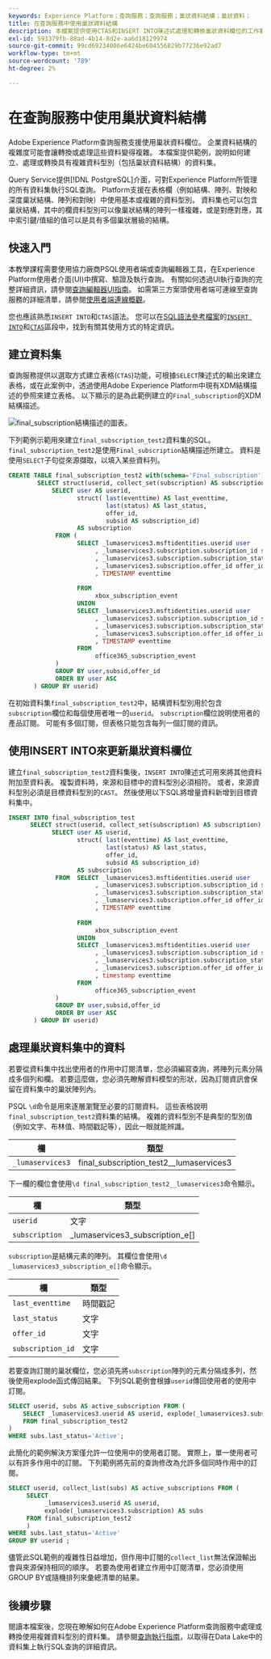 ```yaml
---
keywords: Experience Platform；查詢服務；查詢服務；巢狀資料結構；巢狀資料；
title: 在查詢服務中使用巢狀資料結構
description: 本檔案提供使用CTAS和INSERT INTO陳述式處理和轉換巢狀資料欄位的工作範例。
exl-id: 593379fb-88ad-4b14-8d2e-aa6d18129974
source-git-commit: 99cd69234006e6424be604556829b77236e92ad7
workflow-type: tm+mt
source-wordcount: '789'
ht-degree: 2%

---
```


# 在查詢服務中使用巢狀資料結構

Adobe Experience Platform查詢服務支援使用巢狀資料欄位。 企業資料結構的複雜度可能會讓轉換或處理這些資料變得複雜。 本檔案提供範例，說明如何建立、處理或轉換具有複雜資料型別（包括巢狀資料結構）的資料集。

Query Service提供[!DNL PostgreSQL]介面，可對Experience Platform所管理的所有資料集執行SQL查詢。 Platform支援在表格欄（例如結構、陣列、對映和深度巢狀結構、陣列和對映）中使用基本或複雜的資料型別。 資料集也可以包含巢狀結構，其中的欄資料型別可以像巢狀結構的陣列一樣複雜，或是對應對應，其中索引鍵/值組的值可以是具有多個巢狀層級的結構。

## 快速入門

本教學課程需要使用協力廠商PSQL使用者端或查詢編輯器工具，在Experience Platform使用者介面(UI)中撰寫、驗證及執行查詢。 有關如何透過UI執行查詢的完整詳細資訊，請參閱[查詢編輯器UI指南](../ui/user-guide.md)。 如需第三方案頭使用者端可連線至查詢服務的詳細清單，請參閱[使用者端連線概觀](../clients/overview.md)。

您也應該熟悉`INSERT INTO`和`CTAS`語法。 您可以在[SQL語法參考檔案](../sql/syntax.md)的[`INSERT INTO`](../sql/syntax.md#insert-into)和[`CTAS`](../sql/syntax.md#create-table-as-select)區段中，找到有關其使用方式的特定資訊。

## 建立資料集

查詢服務提供以選取方式建立表格(`CTAS`)功能，可根據`SELECT`陳述式的輸出來建立表格，或在此案例中，透過使用Adobe Experience Platform中現有XDM結構描述的參照來建立表格。 以下顯示的是為此範例建立的`Final_subscription`的XDM結構描述。

![final_subscription結構描述的圖表。](../images/best-practices/final-subscription-schema.png)

下列範例示範用來建立`final_subscription_test2`資料集的SQL。 `final_subscription_test2`是使用`Final_subscription`結構描述所建立。 資料是使用`SELECT`子句從來源擷取，以填入某些資料列。

```sql
CREATE TABLE final_subscription_test2 with(schema='Final_subscription') AS (
        SELECT struct(userid, collect_set(subscription) AS subscription) AS _lumaservices3 FROM(
            SELECT user AS userid,
                   struct( last(eventtime) AS last_eventtime,
                           last(status) AS last_status,
                           offer_id, 
                           subsid AS subscription_id)
                   AS subscription
             FROM (
                   SELECT _lumaservices3.msftidentities.userid user
                        , _lumaservices3.subscription.subscription_id subsid
                        , _lumaservices3.subscription.subscription_status status
                        , _lumaservices3.subscription.offer_id offer_id
                        , TIMESTAMP eventtime
 
                   FROM
                        xbox_subscription_event
                   UNION   
                   SELECT _lumaservices3.msftidentities.userid user
                        , _lumaservices3.subscription.subscription_id subsid
                        , _lumaservices3.subscription.subscription_status status
                        , _lumaservices3.subscription.offer_id offer_id
                        , TIMESTAMP eventtime
                   FROM
                        office365_subscription_event
             ) 
             GROUP BY user,subsid,offer_id
             ORDER BY user ASC
       ) GROUP BY userid)
```

在初始資料集`final_subscription_test2`中，結構資料型別用於包含`subscription`欄位和每個使用者唯一的`userid`。 `subscription`欄位說明使用者的產品訂閱。 可能有多個訂閱，但表格只能包含每列一個訂閱的資訊。

## 使用INSERT INTO來更新巢狀資料欄位

建立`final_subscription_test2`資料集後，`INSERT INTO`陳述式可用來將其他資料附加至資料表。 複製資料時，來源和目標中的資料型別必須相符。 或者，來源資料型別必須是目標資料型別的`CAST`。 然後使用以下SQL將增量資料新增到目標資料集中。

```sql
INSERT INTO final_subscription_test
      SELECT struct(userid, collect_set(subscription) AS subscription) AS _lumaservices3 FROM(
            SELECT user AS userid,
                   struct( last(eventtime) AS last_eventtime,
                           last(status) AS last_status,
                           offer_id, 
                           subsid AS subscription_id)
                   AS subscription
             FROM  SELECT _lumaservices3.msftidentities.userid user
                        , _lumaservices3.subscription.subscription_id subsid
                        , _lumaservices3.subscription.subscription_status status
                        , _lumaservices3.subscription.offer_id offer_id
                        , TIMESTAMP eventtime
 
                   FROM
                        xbox_subscription_event
                   UNION   
                   SELECT _lumaservices3.msftidentities.userid user
                        , _lumaservices3.subscription.subscription_id subsid
                        , _lumaservices3.subscription.subscription_status status
                        , _lumaservices3.subscription.offer_id offer_id
                        , timestamp eventtime
                   FROM
                        office365_subscription_event
             ) 
             GROUP BY user,subsid,offer_id
             ORDER BY user ASC
       ) GROUP BY userid)
```

## 處理巢狀資料集中的資料

若要從資料集中找出使用者的作用中訂閱清單，您必須編寫查詢，將陣列元素分隔成多個列和欄。 若要這麼做，您必須先瞭解資料模型的形狀，因為訂閱資訊會保留在資料集中的巢狀陣列內。

PSQL `\d`命令是用來逐層瀏覽至必要的訂閱資料。 這些表格說明`final_subscription_test2`資料集的結構。 複雜的資料型別不是典型的型別值（例如文字、布林值、時間戳記等），因此一眼就能辨識。

| 欄 | 類型 |
|--------|-------|
| `_lumaservices3` | final_subscription_test2__lumaservices3 |

下一欄的欄位會使用`\d final_subscription_test2__lumaservices3`命令顯示。

| 欄 | 類型 |
|---------|-------|
| `userid` | 文字 |
| `subscription` | _lumaservices3_subscription_e[] |

`subscription`是結構元素的陣列。 其欄位會使用`\d _lumaservices3_subscription_e[]`命令顯示。

| 欄 | 類型 |
|---------|-------|
| `last_eventtime` | 時間戳記 |
| `last_status` | 文字 |
| `offer_id` | 文字 |
| `subscription_id` | 文字 |

若要查詢訂閱的巢狀欄位，您必須先將`subscription`陣列的元素分隔成多列，然後使用explode函式傳回結果。 下列SQL範例會根據`userid`傳回使用者的使用中訂閱。

```sql
SELECT userid, subs AS active_subscription FROM (
    SELECT _lumaservices3.userid AS userid, explode(_lumaservices3.subscription) AS subs 
    FROM final_subscription_test2
)
WHERE subs.last_status='Active';
```

此簡化的範例解決方案僅允許一位使用中的使用者訂閱。 實際上，單一使用者可以有許多作用中的訂閱。 下列範例將先前的查詢修改為允許多個同時作用中的訂閱。

```sql
SELECT userid, collect_list(subs) AS active_subscriptions FROM (
     SELECT
          _lumaservices3.userid AS userid,
          explode(_lumaservices3.subscription) AS subs
     FROM final_subscription_test2
     )
WHERE subs.last_status='Active' 
GROUP BY userid ;
```

儘管此SQL範例的複雜性日益增加，但作用中訂閱的`collect_list`無法保證輸出會與來源保持相同的順序。 若要為使用者建立作用中訂閱清單，您必須使用GROUP BY或隨機排列來彙總清單的結果。

## 後續步驟

閱讀本檔案後，您現在瞭解如何在Adobe Experience Platform查詢服務中處理或轉換使用複雜資料型別的資料集。 請參閱[查詢執行指南](../best-practices/writing-queries.md)，以取得在Data Lake中的資料集上執行SQL查詢的詳細資訊。
